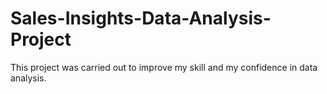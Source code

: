# Sales-Insights-Data-Analysis-Project
This project was carried out to improve my skill and my confidence in data analysis.
